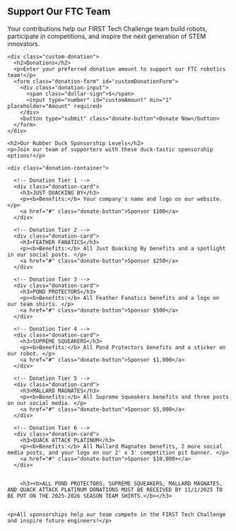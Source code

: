   <section class="fundraising-section">
    <h1>Support Our FTC Team</h1>
    <p>Your contributions help our FIRST Tech Challenge team build robots, participate in competitions, and inspire the next generation of STEM innovators.</p>
    
    

    <div class="custom-donation">
      <h2>Donations</h2>
      <p>Enter your preferred donation amount to support our FTC robotics team!</p>
      <form class="donation-form" id="customDonationForm">
        <div class="donation-input">
          <span class="dollar-sign">$</span>
          <input type="number" id="customAmount" min="1" placeholder="Amount" required>
        </div>
        <button type="submit" class="donate-button">Donate Now</button>
      </form>
    </div>

    <h2>Our Rubber Duck Sponsorship Levels</h2>
    <p>Join our team of supporters with these duck-tastic sponsorship options!</p>

    <div class="donation-container">

      <!-- Donation Tier 1 -->
      <div class="donation-card">
        <h3>JUST QUACKING BY</h3>
        <p><b>Benefits:</b> Your company's name and logo on our website. </p>
        <a href="#" class="donate-button">Sponsor $100</a>
      </div>

      <!-- Donation Tier 2 -->
      <div class="donation-card">
        <h3>FEATHER FANATICS</h3>
        <p><b>Benefits:</b> All Just Quacking By benefits and a spotlight in our social posts. </p>
        <a href="#" class="donate-button">Sponsor $250</a>
      </div>

      <!-- Donation Tier 3 -->
      <div class="donation-card">
        <h3>POND PROTECTORS</h3>
        <p><b>Benefits:</b> All Feather Fanatics benefits and a logo on our team shirts. </p>
        <a href="#" class="donate-button">Sponsor $500</a>
      </div>

      <!-- Donation Tier 4 -->
      <div class="donation-card">
        <h3>SUPREME SQUEAKERS</h3>
        <p><b>Benefits:</b> All Pond Protectors benefits and a sticker on our robot. </p>
        <a href="#" class="donate-button">Sponsor $1,000</a>
      </div>

      <!-- Donation Tier 5 -->
      <div class="donation-card">
        <h3>MALLARD MAGNATES</h3>
        <p><b>Benefits:</b> All Supreme Squeakers benefits and three posts on our social media. </p>
        <a href="#" class="donate-button">Sponsor $5,000</a>
      </div>

      <!-- Donation Tier 6 -->
      <div class="donation-card">
        <h3>QUACK ATTACK PLATINUM</h3>
        <p><b>Benefits:</b> All Mallard Magnates benefits, 2 more social media posts, and your logo on our 2' x 3' competition pit banner. </p>
        <a href="#" class="donate-button">Sponsor $10,000+</a>
      </div>

      
        <h3><b>ALL POND PROTECTORS, SUPREME SQUEAKERS, MALLARD MAGNATES, AND QUACK ATTACK PLATINUM DONATIONS MUST BE RECEIVED BY 11/1/2025 TO BE PUT ON THE 2025-2026 SEASON TEAM SHIRTS.</b></h3>
      
    
    <p>All sponsorships help our team compete in the FIRST Tech Challenge and inspire future engineers!</p>
  <!-- </section> -->

  <script>
    function toggleInfo(id, button) {
      const infoDiv = document.getElementById(id);
      if (infoDiv.style.display === "block") {
        infoDiv.style.display = "none";
        button.innerHTML = "Learn More ▼";
      } else {
        infoDiv.style.display = "block";
        button.innerHTML = "Show Less ▲";
      }
    }

    document.getElementById('customDonationForm').addEventListener('submit', function(e) {
      e.preventDefault();
      const amount = document.getElementById('customAmount').value;
      
      if (!amount || amount <= 0) {
        alert('Please enter a valid donation amount');
        return;
      }
      
      alert(`Thank you for your generous donation of $${amount} to our FTC team! Your support means so much to us.`);
      document.getElementById('customAmount').value = '';
    });
    
    // Add event listeners to the individual sponsorship tier buttons
    document.querySelectorAll('.donation-card .donate-button').forEach(button => {
      button.addEventListener('click', function(e) {
        e.preventDefault();
        const amount = this.textContent.match(/\$(\d+(?:,\d+)*(?:\+)?)/)[1].replace(',', '');
        alert(`Thank you for your generous FTC team sponsorship of $${amount}! We'll contact you about your sponsorship benefits and logo placement.`);
      });
    });
  </script>

